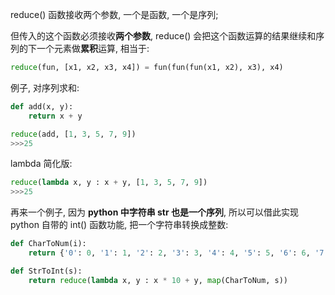 reduce() 函数接收两个参数, 一个是函数, 一个是序列;

但传入的这个函数必须接收**两个参数**, reduce() 会把这个函数运算的结果继续和序列的下一个元素做**累积**运算, 相当于:
```python
reduce(fun, [x1, x2, x3, x4]) = fun(fun(fun(x1, x2), x3), x4)
```

例子, 对序列求和:
```python
def add(x, y):
    return x + y

reduce(add, [1, 3, 5, 7, 9])
>>>25
```

lambda 简化版:
```python
reduce(lambda x, y : x + y, [1, 3, 5, 7, 9])
>>>25
```

再来一个例子, 因为 **python 中字符串 str 也是一个序列**, 所以可以借此实现 python 自带的 int() 函数功能, 把一个字符串转换成整数:
```python
def CharToNum(i):
	return {'0': 0, '1': 1, '2': 2, '3': 3, '4': 4, '5': 5, '6': 6, '7': 7, '8': 8, '9': 9}[i]

def StrToInt(s):
	return reduce(lambda x, y : x * 10 + y, map(CharToNum, s))
```
